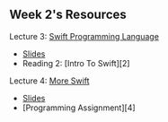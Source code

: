 ## Week 2's Resources

Lecture 3: [Swift Programming Language](https://youtu.be/ZbpjTPzf8x4)
- [Slides][1]
- Reading 2: [Intro To Swift][2]

Lecture 4: [More Swift](https://youtu.be/FU2V0YRQIOw)
- [Slides][3]
- [Programming Assignment][4]

[1]: 
[2]: 
[3]: 
[4]: 
